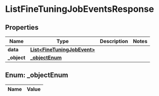 

# ListFineTuningJobEventsResponse

## Properties

Name | Type | Description | Notes
------------ | ------------- | ------------- | -------------
**data** | [**List&lt;FineTuningJobEvent&gt;**](FineTuningJobEvent.md) |  | 
**_object** | [**_objectEnum**](#_objectEnum) |  | 


## Enum: _objectEnum

Name | Value
---- | -----




